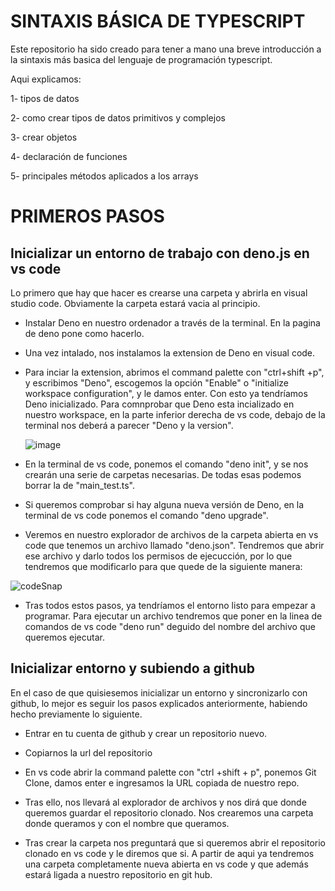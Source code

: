 # SINTAXIS BÁSICA DE TYPESCRIPT

Este repositorio ha sido creado para tener a mano una breve introducción a la sintaxis más basica del lenguaje de programación typescript.

Aqui explicamos:

1- tipos de datos

2- como crear tipos de datos primitivos y complejos

3- crear objetos

4- declaración de funciones

5- principales métodos aplicados a los arrays

# PRIMEROS PASOS

## Inicializar un entorno de trabajo con deno.js en vs code

Lo primero que hay que hacer es crearse una carpeta y abrirla en visual studio code. Obviamente la carpeta estará vacia al principio.

- Instalar Deno en nuestro ordenador a través de la terminal. En la pagina de deno pone como hacerlo.

- Una vez intalado, nos instalamos la extension de Deno en visual code.

- Para inciar la extension, abrimos el command palette con "ctrl+shift +p", y escribimos "Deno", escogemos la opción "Enable" o "initialize workspace configuration", y le damos enter. Con esto ya tendríamos Deno inicializado. Para comnprobar que Deno esta incializado en nuestro workspace, en la parte inferior derecha de vs code, debajo de la terminal nos deberá a parecer "Deno y la version".
  
  ![image](https://github.com/user-attachments/assets/4df2f895-390c-474a-ad6f-a02dbd8986f4)

- En la terminal de vs code, ponemos el comando "deno init", y se nos crearán una serie de carpetas necesarias. De todas esas podemos borrar la de "main_test.ts".

- Si queremos comprobar si hay alguna nueva versión de Deno, en la terminal de vs code ponemos el comando "deno upgrade".

- Veremos en nuestro explorador de archivos de la carpeta abierta en vs code que tenemos un archivo llamado "deno.json". Tendremos que abrir ese archivo y darlo todos los permisos de ejecucción, por lo que tendremos que modificarlo para que quede de la siguiente manera: 

![codeSnap](https://github.com/user-attachments/assets/1d1dba81-df68-46f0-9d7f-5ee1423c5742)
- Tras todos estos pasos, ya tendríamos el entorno listo para empezar a programar. Para ejecutar un archivo tendremos que poner en la linea de comandos de vs code "deno run" deguido del nombre del archivo que queremos ejecutar.

## Inicializar entorno y subiendo a github

En el caso de que quisiesemos inicializar un entorno y sincronizarlo con github, lo mejor es seguir los pasos explicados anteriormente, habiendo hecho previamente lo siguiente.

- Entrar en tu cuenta de github y crear un repositorio nuevo.

- Copiarnos la url del repositorio

- En vs code abrir la command palette con "ctrl +shift + p", ponemos Git Clone, damos enter e ingresamos la URL copiada de nuestro repo.

- Tras ello, nos llevará al explorador de archivos y nos dirá que donde queremos guardar el repositorio clonado. Nos crearemos una carpeta donde queramos y con el nombre que queramos.

- Tras crear la carpeta nos preguntará que si queremos abrir el repositorio clonado en vs code y le diremos que si. A partir de aqui ya tendremos una carpeta completamente nueva abierta en vs code y que además estará ligada a nuestro repositorio en git hub.
